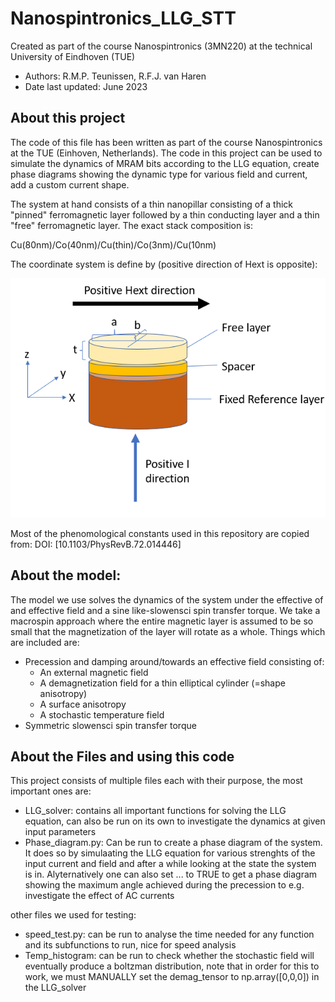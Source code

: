 # Nanospintronics_LLG_STT
Created as part of the course Nanospintronics (3MN220) at the technical University of Eindhoven (TUE)
- Authors: R.M.P. Teunissen, R.F.J. van Haren
- Date last updated: June 2023

## About this project
The code of this file has been written as part of the course Nanospintronics at the TUE (Einhoven, Netherlands).
The code in this project can be used to simulate the dynamics of MRAM bits according to the LLG equation, create phase 
diagrams showing the dynamic type for various field and current, add a custom current shape.

The system at hand consists of a thin nanopillar consisting of a thick "pinned" ferromagnetic layer 
followed by a thin conducting layer and a thin "free" ferromagnetic layer.
The exact stack composition is:

Cu(80nm)/Co(40nm)/Cu(thin)/Co(3nm)/Cu(10nm)

The coordinate system is define by (positive direction of Hext is opposite):

![](Images/new_coord_sys.png)

Most of the phenomological constants used in this repository are copied from: DOI: [10.1103/PhysRevB.72.014446]

## About the model:
The model we use solves the dynamics of the system under the effective of and effective field and a sine like-slowensci spin transfer torque.
We take a macrospin approach where the entire magnetic layer is assumed to be so small that the magnetization of the layer will rotate as a whole.
Things which are included are:
- Precession and damping around/towards an effective field consisting of:
  - An external magnetic field
  - A demagnetization field for a thin elliptical cylinder (=shape anisotropy)
  - A surface anisotropy 
  - A stochastic temperature field
- Symmetric slowensci spin transfer torque 

## About the Files and using this code
This project consists of multiple files each with their purpose, the most important ones are:
- LLG_solver: contains all important functions for solving the LLG equation, can also be run on its own to investigate the dynamics at given input parameters
- Phase_diagram.py: Can be run to create a phase diagram of the system. It does so by simulaating the LLG equation for various strenghts of the input current and field and after a while looking at the state the system is in. Alyternatively one can also set ... to TRUE to get a phase diagram showing the maximum angle achieved during the precession to e.g. investigate the effect of AC currents


other files we used for testing:
- speed_test.py: can be run to analyse the time needed for any function and its subfunctions to run, nice for speed analysis
- Temp_histogram: can be run to check whether the stochastic field will eventually produce a boltzman distribution, note that in order for this to work, we must MANUALLY set the demag_tensor to np.array([0,0,0]) in the LLG_solver 
